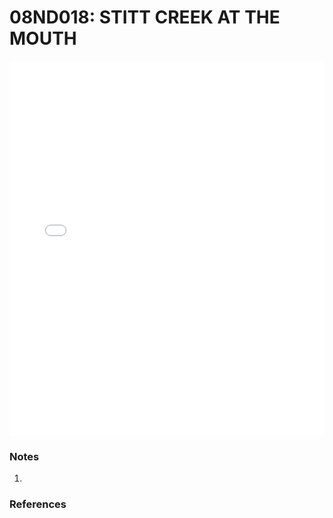 # 08ND018: STITT CREEK AT THE MOUTH

<iframe src="/distribution_estimation/_static/stations/08ND018_fdc.html" width="100%" height="600" frameborder="0"></iframe>

### Notes
1. 

### References

